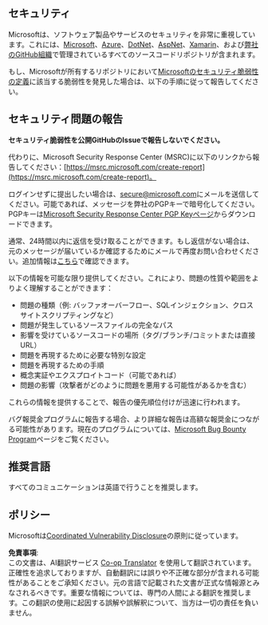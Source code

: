 <!--
CO_OP_TRANSLATOR_METADATA:
{
  "original_hash": "0d575483100c332b2dbaefef915bb3c4",
  "translation_date": "2025-08-25T16:11:25+00:00",
  "source_file": "SECURITY.md",
  "language_code": "ja"
}
-->
## セキュリティ

Microsoftは、ソフトウェア製品やサービスのセキュリティを非常に重視しています。これには、[Microsoft](https://github.com/Microsoft)、[Azure](https://github.com/Azure)、[DotNet](https://github.com/dotnet)、[AspNet](https://github.com/aspnet)、[Xamarin](https://github.com/xamarin)、および[弊社のGitHub組織](https://opensource.microsoft.com/)で管理されているすべてのソースコードリポジトリが含まれます。

もし、Microsoftが所有するリポジトリにおいて[Microsoftのセキュリティ脆弱性の定義](https://docs.microsoft.com/en-us/previous-versions/tn-archive/cc751383(v=technet.10))に該当する脆弱性を発見した場合は、以下の手順に従って報告してください。

## セキュリティ問題の報告

**セキュリティ脆弱性を公開GitHubのIssueで報告しないでください。**

代わりに、Microsoft Security Response Center (MSRC)に以下のリンクから報告してください：[https://msrc.microsoft.com/create-report](https://msrc.microsoft.com/create-report)。

ログインせずに提出したい場合は、[secure@microsoft.com](mailto:secure@microsoft.com)にメールを送信してください。可能であれば、メッセージを弊社のPGPキーで暗号化してください。PGPキーは[Microsoft Security Response Center PGP Keyページ](https://www.microsoft.com/en-us/msrc/pgp-key-msrc)からダウンロードできます。

通常、24時間以内に返信を受け取ることができます。もし返信がない場合は、元のメッセージが届いているか確認するためにメールで再度お問い合わせください。追加情報は[こちら](https://www.microsoft.com/msrc)で確認できます。

以下の情報を可能な限り提供してください。これにより、問題の性質や範囲をよりよく理解することができます：

  * 問題の種類（例: バッファオーバーフロー、SQLインジェクション、クロスサイトスクリプティングなど）
  * 問題が発生しているソースファイルの完全なパス
  * 影響を受けているソースコードの場所（タグ/ブランチ/コミットまたは直接URL）
  * 問題を再現するために必要な特別な設定
  * 問題を再現するための手順
  * 概念実証やエクスプロイトコード（可能であれば）
  * 問題の影響（攻撃者がどのように問題を悪用する可能性があるかを含む）

これらの情報を提供することで、報告の優先順位付けが迅速に行われます。

バグ報奨金プログラムに報告する場合、より詳細な報告は高額な報奨金につながる可能性があります。現在のプログラムについては、[Microsoft Bug Bounty Program](https://microsoft.com/msrc/bounty)ページをご覧ください。

## 推奨言語

すべてのコミュニケーションは英語で行うことを推奨します。

## ポリシー

Microsoftは[Coordinated Vulnerability Disclosure](https://www.microsoft.com/en-us/msrc/cvd)の原則に従っています。

**免責事項**:  
この文書は、AI翻訳サービス [Co-op Translator](https://github.com/Azure/co-op-translator) を使用して翻訳されています。正確性を追求しておりますが、自動翻訳には誤りや不正確な部分が含まれる可能性があることをご承知ください。元の言語で記載された文書が正式な情報源とみなされるべきです。重要な情報については、専門の人間による翻訳を推奨します。この翻訳の使用に起因する誤解や誤解釈について、当方は一切の責任を負いません。